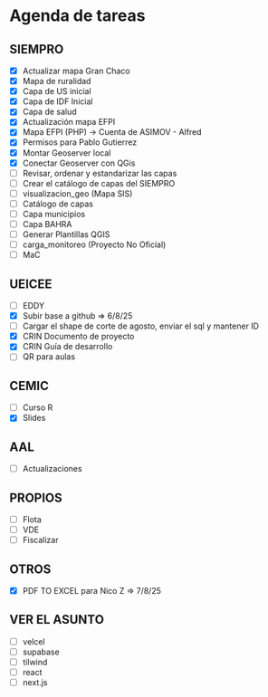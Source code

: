 # Agenda de tareas

## SIEMPRO
- [x] Actualizar mapa Gran Chaco
- [x] Mapa de ruralidad
- [x] Capa de US inicial
- [x] Capa de IDF Inicial
- [x] Capa de salud
- [x] Actualización mapa EFPI
- [x] Mapa EFPI (PHP) -> Cuenta de ASIMOV - Alfred
- [x] Permisos para Pablo Gutierrez
- [x] Montar Geoserver local
- [x] Conectar Geoserver con QGis
- [ ] Revisar, ordenar y estandarizar las capas
- [ ] Crear el catálogo de capas del SIEMPRO
- [ ] visualizacion_geo (Mapa SIS)
- [ ] Catálogo de capas
- [ ] Capa municipios
- [ ] Capa BAHRA
- [ ] Generar Plantillas QGIS
- [ ] carga_monitoreo (Proyecto No Oficial)
- [ ] MaC

## UEICEE
- [ ] EDDY
- [x] Subir base a github => 6/8/25
- [ ] Cargar el shape de corte de agosto, enviar el sql y mantener ID
- [x] CRIN Documento de proyecto
- [x] CRIN Guía de desarrollo
- [ ] QR para aulas

## CEMIC
- [ ] Curso R
- [x] Slides

## AAL
- [ ] Actualizaciones

## PROPIOS
- [ ] Flota
- [ ] VDE
- [ ] Fiscalizar

## OTROS
- [x] PDF TO EXCEL para Nico Z => 7/8/25

## VER EL ASUNTO
- [ ] velcel
- [ ] supabase
- [ ] tilwind
- [ ] react
- [ ] next.js
